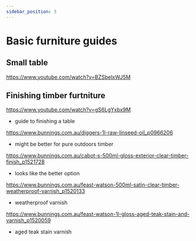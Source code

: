 ```yaml
---
sidebar_position: 3
---
```


# Basic furniture guides


## Small table
https://www.youtube.com/watch?v=BZSbelxWJ5M

## Finishing timber furtniture
https://www.youtube.com/watch?v=gS6LgYxbx9M
- guide to finishing a table


https://www.bunnings.com.au/diggers-1l-raw-linseed-oil_p0966206 
- might be better for pure outdoors timber

https://www.bunnings.com.au/cabot-s-500ml-gloss-exterior-clear-timber-finish_p1521728
- looks like the better option

https://www.bunnings.com.au/feast-watson-500ml-satin-clear-timber-weatherproof-varnish_p1520133
- weatherproof varnish

https://www.bunnings.com.au/feast-watson-1l-gloss-aged-teak-stain-and-varnish_p1520059
- aged teak stain varnish
